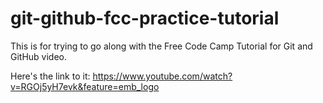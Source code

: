 # git-github-fcc-practice-tutorial

This is for trying to go along with the Free Code Camp Tutorial for Git and GitHub video.

Here's the link to it: https://www.youtube.com/watch?v=RGOj5yH7evk&feature=emb_logo

